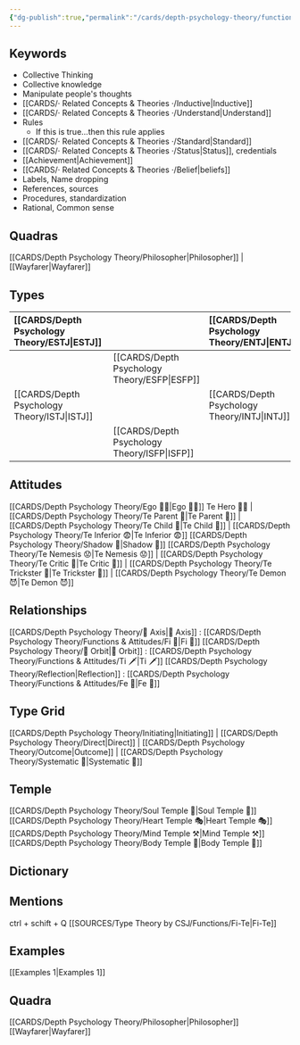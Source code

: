 ```yaml
---
{"dg-publish":true,"permalink":"/cards/depth-psychology-theory/functions-and-attitudes/te/","created":"2022-12-27T21:20:33.776+01:00","updated":"2023-04-08T13:12:33.109+02:00"}
---
```



## Keywords
- Collective Thinking
- Collective knowledge
- Manipulate people's thoughts 
- [[CARDS/· Related Concepts & Theories ·/Inductive\|Inductive]]
- [[CARDS/· Related Concepts & Theories ·/Understand\|Understand]]
- Rules
	- If this is true...then this rule applies 
- [[CARDS/· Related Concepts & Theories ·/Standard\|Standard]]
- [[CARDS/· Related Concepts & Theories ·/Status\|Status]], credentials
- [[Achievement\|Achievement]]
- [[CARDS/· Related Concepts & Theories ·/Belief\|beliefs]]
- Labels, Name dropping
- References, sources 
- Procedures, standardization
- Rational, Common sense


## Quadras
[[CARDS/Depth Psychology Theory/Philosopher\|Philosopher]] | [[Wayfarer\|Wayfarer]] 

## Types 

| [[CARDS/Depth Psychology Theory/ESTJ\|ESTJ]]&nbsp; |  |  [[CARDS/Depth Psychology Theory/ENTJ\|ENTJ]]      |  |
|:---------------|:-----------|:---------------|:---------------|
|  | [[CARDS/Depth Psychology Theory/ESFP\|ESFP]]   |  | [[CARDS/Depth Psychology Theory/ENFP\|ENFP]]       |
| [[CARDS/Depth Psychology Theory/ISTJ\|ISTJ]]       | |  [[CARDS/Depth Psychology Theory/INTJ\|INTJ]]      |   |
|  |  [[CARDS/Depth Psychology Theory/ISFP\|ISFP]]  |    | [[CARDS/Depth Psychology Theory/INFP\|INFP]]       |  

## Attitudes
[[CARDS/Depth Psychology Theory/Ego 🙋‍♂️\|Ego 🙋‍♂️]]
Te Hero 🦸‍♂️ | [[CARDS/Depth Psychology Theory/Te Parent 🤨\|Te Parent 🤨]] | [[CARDS/Depth Psychology Theory/Te Child 🧒\|Te Child 🧒]] | [[CARDS/Depth Psychology Theory/Te Inferior 😨\|Te Inferior 😨]]
[[CARDS/Depth Psychology Theory/Shadow 👤\|Shadow 👤]] 
[[CARDS/Depth Psychology Theory/Te Nemesis 😟\|Te Nemesis 😟]] | [[CARDS/Depth Psychology Theory/Te Critic 🤔\|Te Critic 🤔]] | [[CARDS/Depth Psychology Theory/Te Trickster 🤡\|Te Trickster 🤡]] | [[CARDS/Depth Psychology Theory/Te Demon 😈\|Te Demon 😈]]

## Relationships 
[[CARDS/Depth Psychology Theory/🧲 Axis\|🧲 Axis]] : [[CARDS/Depth Psychology Theory/Functions & Attitudes/Fi 🔱\|Fi 🔱]]
[[CARDS/Depth Psychology Theory/🔄 Orbit\|🔄 Orbit]] : [[CARDS/Depth Psychology Theory/Functions & Attitudes/Ti 🗡️\|Ti 🗡️]]
[[CARDS/Depth Psychology Theory/Reflection\|Reflection]]  : [[CARDS/Depth Psychology Theory/Functions & Attitudes/Fe 💉\|Fe 💉]]

## Type Grid 
[[CARDS/Depth Psychology Theory/Initiating\|Initiating]] | [[CARDS/Depth Psychology Theory/Direct\|Direct]] | [[CARDS/Depth Psychology Theory/Outcome\|Outcome]] | [[CARDS/Depth Psychology Theory/Systematic 🔧\|Systematic 🔧]]

## Temple 
[[CARDS/Depth Psychology Theory/Soul Temple 👥\|Soul Temple 👥]]
[[CARDS/Depth Psychology Theory/Heart Temple 🎭\|Heart Temple 🎭]]
[[CARDS/Depth Psychology Theory/Mind Temple ⚒️\|Mind Temple ⚒️]]
[[CARDS/Depth Psychology Theory/Body Temple 🌳\|Body Temple 🌳]]

## Dictionary


## Mentions 
ctrl + schift + Q
[[SOURCES/Type Theory by CSJ/Functions/Fi-Te\|Fi-Te]]

## Examples 
[[Examples 1\|Examples 1]] 

## Quadra
[[CARDS/Depth Psychology Theory/Philosopher\|Philosopher]]
[[Wayfarer\|Wayfarer]]
